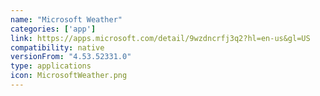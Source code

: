 ```yaml
---
name: "Microsoft Weather"
categories: ['app']
link: https://apps.microsoft.com/detail/9wzdncrfj3q2?hl=en-us&gl=US
compatibility: native
versionFrom: "4.53.52331.0"
type: applications
icon: MicrosoftWeather.png
---
```


